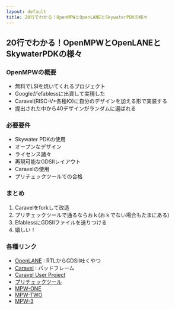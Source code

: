 ```yaml
---
layout: default
title: 20行でわかる！OpenMPWとOpenLANEとSkywaterPDKの様々
---
```

## 20行でわかる！OpenMPWとOpenLANEとSkywaterPDKの様々
### OpenMPWの概要
* 無料でLSIを焼いてくれるプロジェクト
* Googleがefablessに出資して実現した
* Caravel(RISC-V+各種IO)に自分のデザインを加える形で実装する
* 提出された中から40デザインがランダムに選ばれる

### 必要要件
* Skywater PDKの使用
* オープンなデザイン
* ライセンス諸々
* 再現可能なGDSIIレイアウト
* Caravelの使用
* プリチェックツールでの合格

### まとめ
1. Caravelをforkして改造
2. プリチェックツールで通るならおｋ(おｋでない場合もたまにある)
3. EfablessにGDSIIファイルを送りつける
4. 嬉しい！

### 各種リンク
* [OpenLANE](https://github.com/efabless/openlane) : RTLからGDSII吐くやつ
* [Caravel](https://github.com/efabless/caravel) : パッドフレーム
* [Caravel User Project](https://github.com/efabless/caravel_user_project)
* [プリチェックツール](https://github.com/efabless/open_mpw_precheck)
* [MPW-ONE](https://efabless.com/projects/shuttle_name/MPW-ONE)
* [MPW-TWO](https://efabless.com/projects/shuttle_name/MPW-TWO)
* [MPW-3](https://efabless.com/projects/shuttle_name/MPW-3)

